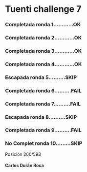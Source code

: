 # Tuenti challenge 7

### Completada ronda 1............OK
### Completada ronda 2............OK
### Completada ronda 3............OK
### Completada ronda 4............OK
### Escapada   ronda 5..........SKIP
### Completada ronda 6..........FAIL
### Completada ronda 7..........FAIL
### Escapada   ronda 8..........SKIP
### Completada ronda 9..........FAIL
### No Complet ronda 10.........SKIP

Posición 200/593

#### Carlos Durán Roca